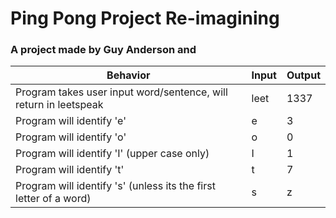 # Ping Pong Project Re-imagining

### A project made by Guy Anderson and



|Behavior|Input|Output|
|---|---|---|
| Program takes user input word/sentence, will return in leetspeak | leet | 1337 |
| Program will identify 'e' | e | 3 |
| Program will identify 'o' | o | 0 |
| Program will identify 'I' (upper case only)  | I | 1 |
| Program will identify 't' | t | 7 |
| Program will identify 's' (unless its the first letter of a word) | s | z |
